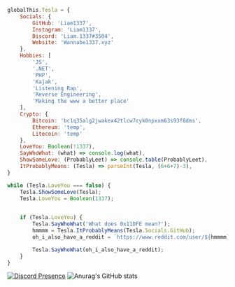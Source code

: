 ```js
globalThis.Tesla = {
    Socials: {
        GitHub: 'Liam1337',
        Instagram: 'Liam1337',
        Discord: 'Liam.1337#3504',
        Website: 'Wannabe1337.xyz'
    },
    Hobbies: [
        'JS',
        '.NET',
        'PHP',
        'Kajak',
        'Listening Rap',
        'Reverse Engineering',
        'Making the www a better place'
    ],
    Crypto: {
        Bitcoin: 'bc1q35alg2jwakex42tlcw7cyk0npxxm63s93f8dms',
        Ethereum: 'temp',
        Litecoin: 'temp'
    },
    LoveYou: Boolean(!1337),
    SayWhoWhat: (what) => console.log(what),
    ShowSomeLove: (ProbablyLeet) => console.table(ProbablyLeet),
    ItProbablyMeans: (Tesla) => parseInt(Tesla, (6+6+7)-3),
}

while (Tesla.LoveYou === false) {
    Tesla.ShowSomeLove(Tesla);
    Tesla.LoveYou = Boolean(1337);
    

    if (Tesla.LoveYou) {
        Tesla.SayWhoWhat('What does 0x11DFE mean?');
        hmmmm = Tesla.ItProbablyMeans(Tesla.Socials.GitHub);
        oh_i_also_have_a_reddit = `https://www.reddit.com/user/${hmmmm}`;

        Tesla.SayWhoWhat(oh_i_also_have_a_reddit);
    }
}
```
[![Discord Presence](https://lanyard-profile-readme.vercel.app/api/914882312997589034)](https://discord.com/users/914882312997589034)
![Anurag's GitHub stats](https://github-readme-stats.vercel.app/api?username=Liam1337&show_icons=true&theme=gruvbox)
